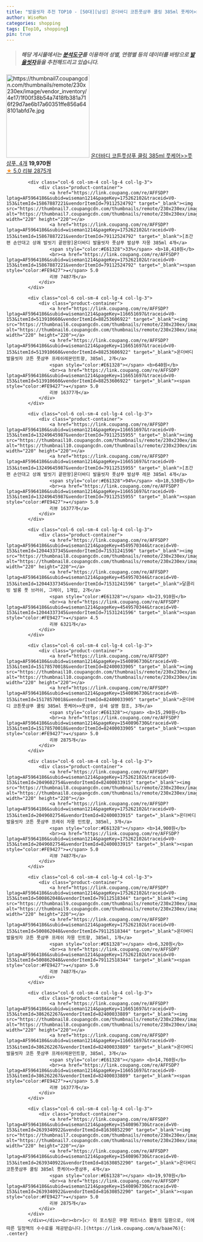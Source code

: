 ```yaml
---
title: "발을씻자 추천 TOP10 - [50대][남성] 온더바디 코튼풋샴푸 쿨링 385ml 풋케어>>풋샴푸, 4개"
author: WiseMan
categories: shopping
tags: [Top10, shopping]
pin: true
---
```


> ##### 해당 게시물에서는 [**분석도구**](https://itemscout.io/)를 이용하여 **성별**, **연령별** 등의 데이터를 바탕으로 [**발을씻자**](https://link.coupang.com/a/baae76)들을 추천해드리고 있습니다.
<div class="container"><div class="row">
            <div class="col-6 col-sm-4 col-lg-4 col-lg-3">
                <div class="product-container">
                    <a href="https://link.coupang.com/re/AFFSDP?lptag=AF5964186&subid=wiseman1214&pageKey=1540896730&traceid=V0-153&itemId=2639340922&vendorItemId=81630852290" target="_blank"><img src="https://thumbnail7.coupangcdn.com/thumbnails/remote/230x230ex/image/vendor_inventory/4e17/1f00f38b54a7418fb381a716f29d7ae6b17a60351ffe856a648101abfd7e.jpg" alt="https://thumbnail7.coupangcdn.com/thumbnails/remote/230x230ex/image/vendor_inventory/4e17/1f00f38b54a7418fb381a716f29d7ae6b17a60351ffe856a648101abfd7e.jpg" width="220" height="220"></a>
                    <a href="https://link.coupang.com/re/AFFSDP?lptag=AF5964186&subid=wiseman1214&pageKey=1540896730&traceid=V0-153&itemId=2639340922&vendorItemId=81630852290" target="_blank">온더바디 코튼풋샴푸 쿨링 385ml 풋케어>>풋샴푸, 4개</a>
                    <span style="color:#E61328"></span> <b>19,970원</b>
                    <br><a href="https://link.coupang.com/re/AFFSDP?lptag=AF5964186&subid=wiseman1214&pageKey=1540896730&traceid=V0-153&itemId=2639340922&vendorItemId=81630852290" target="_blank"><span style="color:#FE9427">★</span> 5.0
                    리뷰 2875개</a>
                </div>
            </div>
            
            <div class="col-6 col-sm-4 col-lg-4 col-lg-3">
                <div class="product-container">
                    <a href="https://link.coupang.com/re/AFFSDP?lptag=AF5964186&subid=wiseman1214&pageKey=175262102&traceid=V0-153&itemId=15867887221&vendorItemId=79112524792" target="_blank"><img src="https://thumbnail7.coupangcdn.com/thumbnails/remote/230x230ex/image/vendor_inventory/780c/e399da7d4ed3d65142a4f52d997545f917287757720ea0700fbfe7599a7b.jpg" alt="https://thumbnail7.coupangcdn.com/thumbnails/remote/230x230ex/image/vendor_inventory/780c/e399da7d4ed3d65142a4f52d997545f917287757720ea0700fbfe7599a7b.jpg" width="220" height="220"></a>
                    <a href="https://link.coupang.com/re/AFFSDP?lptag=AF5964186&subid=wiseman1214&pageKey=175262102&traceid=V0-153&itemId=15867887221&vendorItemId=79112524792" target="_blank">[초간편 손안대고 상쾌 발씻기 끝판왕]온더바디 발을씻자 풋샴푸 발샴푸 자몽 385ml 4개</a>
                    <span style="color:#E61328">33%</span> <b>18,410원</b>
                    <br><a href="https://link.coupang.com/re/AFFSDP?lptag=AF5964186&subid=wiseman1214&pageKey=175262102&traceid=V0-153&itemId=15867887221&vendorItemId=79112524792" target="_blank"><span style="color:#FE9427">★</span> 5.0
                    리뷰 7487개</a>
                </div>
            </div>
            
            <div class="col-6 col-sm-4 col-lg-4 col-lg-3">
                <div class="product-container">
                    <a href="https://link.coupang.com/re/AFFSDP?lptag=AF5964186&subid=wiseman1214&pageKey=116651697&traceid=V0-153&itemId=513910660&vendorItemId=88253606922" target="_blank"><img src="https://thumbnail6.coupangcdn.com/thumbnails/remote/230x230ex/image/vendor_inventory/7159/6ee97dd45a488d333a3109ff7e673b1df9c7fb3518b8066f6a87c5a692ca.png" alt="https://thumbnail6.coupangcdn.com/thumbnails/remote/230x230ex/image/vendor_inventory/7159/6ee97dd45a488d333a3109ff7e673b1df9c7fb3518b8066f6a87c5a692ca.png" width="220" height="220"></a>
                    <a href="https://link.coupang.com/re/AFFSDP?lptag=AF5964186&subid=wiseman1214&pageKey=116651697&traceid=V0-153&itemId=513910660&vendorItemId=88253606922" target="_blank">온더바디 발을씻자 코튼 풋샴푸 프레쉬레몬민트향, 385ml, 2개</a>
                    <span style="color:#E61328"></span> <b>640원</b>
                    <br><a href="https://link.coupang.com/re/AFFSDP?lptag=AF5964186&subid=wiseman1214&pageKey=116651697&traceid=V0-153&itemId=513910660&vendorItemId=88253606922" target="_blank"><span style="color:#FE9427">★</span> 5.0
                    리뷰 16377개</a>
                </div>
            </div>
            
            <div class="col-6 col-sm-4 col-lg-4 col-lg-3">
                <div class="product-container">
                    <a href="https://link.coupang.com/re/AFFSDP?lptag=AF5964186&subid=wiseman1214&pageKey=116651697&traceid=V0-153&itemId=13249645987&vendorItemId=79112515955" target="_blank"><img src="https://thumbnail10.coupangcdn.com/thumbnails/remote/230x230ex/image/vendor_inventory/b172/c5cc3e866b2f417819c95e258e81e3d3f763d59421adac5b3f426a91df67.jpg" alt="https://thumbnail10.coupangcdn.com/thumbnails/remote/230x230ex/image/vendor_inventory/b172/c5cc3e866b2f417819c95e258e81e3d3f763d59421adac5b3f426a91df67.jpg" width="220" height="220"></a>
                    <a href="https://link.coupang.com/re/AFFSDP?lptag=AF5964186&subid=wiseman1214&pageKey=116651697&traceid=V0-153&itemId=13249645987&vendorItemId=79112515955" target="_blank">[초간편 손안대고 상쾌 발씻기 끝판왕]온더바디 발을씻자 풋샴푸 발샴푸 레몬 385ml 4개</a>
                    <span style="color:#E61328">94%</span> <b>18,530원</b>
                    <br><a href="https://link.coupang.com/re/AFFSDP?lptag=AF5964186&subid=wiseman1214&pageKey=116651697&traceid=V0-153&itemId=13249645987&vendorItemId=79112515955" target="_blank"><span style="color:#FE9427">★</span> 5.0
                    리뷰 16377개</a>
                </div>
            </div>
            
            <div class="col-6 col-sm-4 col-lg-4 col-lg-3">
                <div class="product-container">
                    <a href="https://link.coupang.com/re/AFFSDP?lptag=AF5964186&subid=wiseman1214&pageKey=4549570344&traceid=V0-153&itemId=12044337345&vendorItemId=71531241596" target="_blank"><img src="https://thumbnail8.coupangcdn.com/thumbnails/remote/230x230ex/image/vendor_inventory/eb12/b0d2813b6486d3d8bc2828eafcc14046617c5bfc24d188fed6f10a1bcf01.jpg" alt="https://thumbnail8.coupangcdn.com/thumbnails/remote/230x230ex/image/vendor_inventory/eb12/b0d2813b6486d3d8bc2828eafcc14046617c5bfc24d188fed6f10a1bcf01.jpg" width="220" height="220"></a>
                    <a href="https://link.coupang.com/re/AFFSDP?lptag=AF5964186&subid=wiseman1214&pageKey=4549570344&traceid=V0-153&itemId=12044337345&vendorItemId=71531241596" target="_blank">달콤리빙 발롱 풋 브러쉬, 그레이, 1개입, 2개</a>
                    <span style="color:#E61328"></span> <b>23,910원</b>
                    <br><a href="https://link.coupang.com/re/AFFSDP?lptag=AF5964186&subid=wiseman1214&pageKey=4549570344&traceid=V0-153&itemId=12044337345&vendorItemId=71531241596" target="_blank"><span style="color:#FE9427">★</span> 4.5
                    리뷰 6321개</a>
                </div>
            </div>
            
            <div class="col-6 col-sm-4 col-lg-4 col-lg-3">
                <div class="product-container">
                    <a href="https://link.coupang.com/re/AFFSDP?lptag=AF5964186&subid=wiseman1214&pageKey=1540896730&traceid=V0-153&itemId=15178570018&vendorItemId=82400033905" target="_blank"><img src="https://thumbnail10.coupangcdn.com/thumbnails/remote/230x230ex/image/vendor_inventory/1164/442578b285824d94c6b33cc7518c7affbac93757a90629feace452ab80f0.jpg" alt="https://thumbnail10.coupangcdn.com/thumbnails/remote/230x230ex/image/vendor_inventory/1164/442578b285824d94c6b33cc7518c7affbac93757a90629feace452ab80f0.jpg" width="220" height="220"></a>
                    <a href="https://link.coupang.com/re/AFFSDP?lptag=AF5964186&subid=wiseman1214&pageKey=1540896730&traceid=V0-153&itemId=15178570018&vendorItemId=82400033905" target="_blank">온더바디 코튼풋샴푸 쿨링 385ml 풋케어>>풋샴푸, 상세 설명 참조, 3개</a>
                    <span style="color:#E61328"></span> <b>15,290원</b>
                    <br><a href="https://link.coupang.com/re/AFFSDP?lptag=AF5964186&subid=wiseman1214&pageKey=1540896730&traceid=V0-153&itemId=15178570018&vendorItemId=82400033905" target="_blank"><span style="color:#FE9427">★</span> 5.0
                    리뷰 2875개</a>
                </div>
            </div>
            
            <div class="col-6 col-sm-4 col-lg-4 col-lg-3">
                <div class="product-container">
                    <a href="https://link.coupang.com/re/AFFSDP?lptag=AF5964186&subid=wiseman1214&pageKey=175262102&traceid=V0-153&itemId=2049602754&vendorItemId=82400033915" target="_blank"><img src="https://thumbnail8.coupangcdn.com/thumbnails/remote/230x230ex/image/vendor_inventory/bfef/fa3135aa6ffe2aa46ca225dae2e17a46cf261033018790cd93672aef830b.jpg" alt="https://thumbnail8.coupangcdn.com/thumbnails/remote/230x230ex/image/vendor_inventory/bfef/fa3135aa6ffe2aa46ca225dae2e17a46cf261033018790cd93672aef830b.jpg" width="220" height="220"></a>
                    <a href="https://link.coupang.com/re/AFFSDP?lptag=AF5964186&subid=wiseman1214&pageKey=175262102&traceid=V0-153&itemId=2049602754&vendorItemId=82400033915" target="_blank">온더바디 발을씻자 코튼 풋샴푸 프레쉬 자몽 민트향, 385ml, 3개</a>
                    <span style="color:#E61328"></span> <b>14,900원</b>
                    <br><a href="https://link.coupang.com/re/AFFSDP?lptag=AF5964186&subid=wiseman1214&pageKey=175262102&traceid=V0-153&itemId=2049602754&vendorItemId=82400033915" target="_blank"><span style="color:#FE9427">★</span> 5.0
                    리뷰 7487개</a>
                </div>
            </div>
            
            <div class="col-6 col-sm-4 col-lg-4 col-lg-3">
                <div class="product-container">
                    <a href="https://link.coupang.com/re/AFFSDP?lptag=AF5964186&subid=wiseman1214&pageKey=175262102&traceid=V0-153&itemId=500862048&vendorItemId=79112518344" target="_blank"><img src="https://thumbnail9.coupangcdn.com/thumbnails/remote/230x230ex/image/vendor_inventory/871b/414ad05695e64bc8be8adee4b90c8b53b7542102ded6b0a6f6e9cef2e519.jpg" alt="https://thumbnail9.coupangcdn.com/thumbnails/remote/230x230ex/image/vendor_inventory/871b/414ad05695e64bc8be8adee4b90c8b53b7542102ded6b0a6f6e9cef2e519.jpg" width="220" height="220"></a>
                    <a href="https://link.coupang.com/re/AFFSDP?lptag=AF5964186&subid=wiseman1214&pageKey=175262102&traceid=V0-153&itemId=500862048&vendorItemId=79112518344" target="_blank">온더바디 발을씻자 코튼 풋샴푸 프레쉬 자몽 민트향, 385ml, 1개</a>
                    <span style="color:#E61328"></span> <b>6,320원</b>
                    <br><a href="https://link.coupang.com/re/AFFSDP?lptag=AF5964186&subid=wiseman1214&pageKey=175262102&traceid=V0-153&itemId=500862048&vendorItemId=79112518344" target="_blank"><span style="color:#FE9427">★</span> 5.0
                    리뷰 7487개</a>
                </div>
            </div>
            
            <div class="col-6 col-sm-4 col-lg-4 col-lg-3">
                <div class="product-container">
                    <a href="https://link.coupang.com/re/AFFSDP?lptag=AF5964186&subid=wiseman1214&pageKey=116651697&traceid=V0-153&itemId=386262267&vendorItemId=82400033889" target="_blank"><img src="https://thumbnail8.coupangcdn.com/thumbnails/remote/230x230ex/image/vendor_inventory/1a11/221c40ee9f87eb51e083be456532b905f544e11d189d554ae308685891c7.jpg" alt="https://thumbnail8.coupangcdn.com/thumbnails/remote/230x230ex/image/vendor_inventory/1a11/221c40ee9f87eb51e083be456532b905f544e11d189d554ae308685891c7.jpg" width="220" height="220"></a>
                    <a href="https://link.coupang.com/re/AFFSDP?lptag=AF5964186&subid=wiseman1214&pageKey=116651697&traceid=V0-153&itemId=386262267&vendorItemId=82400033889" target="_blank">온더바디 발을씻자 코튼 풋샴푸 프레쉬레몬민트향, 385ml, 3개</a>
                    <span style="color:#E61328"></span> <b>14,760원</b>
                    <br><a href="https://link.coupang.com/re/AFFSDP?lptag=AF5964186&subid=wiseman1214&pageKey=116651697&traceid=V0-153&itemId=386262267&vendorItemId=82400033889" target="_blank"><span style="color:#FE9427">★</span> 5.0
                    리뷰 16377개</a>
                </div>
            </div>
            
            <div class="col-6 col-sm-4 col-lg-4 col-lg-3">
                <div class="product-container">
                    <a href="https://link.coupang.com/re/AFFSDP?lptag=AF5964186&subid=wiseman1214&pageKey=1540896730&traceid=V0-153&itemId=2639340922&vendorItemId=81630852290" target="_blank"><img src="https://thumbnail7.coupangcdn.com/thumbnails/remote/230x230ex/image/vendor_inventory/4e17/1f00f38b54a7418fb381a716f29d7ae6b17a60351ffe856a648101abfd7e.jpg" alt="https://thumbnail7.coupangcdn.com/thumbnails/remote/230x230ex/image/vendor_inventory/4e17/1f00f38b54a7418fb381a716f29d7ae6b17a60351ffe856a648101abfd7e.jpg" width="220" height="220"></a>
                    <a href="https://link.coupang.com/re/AFFSDP?lptag=AF5964186&subid=wiseman1214&pageKey=1540896730&traceid=V0-153&itemId=2639340922&vendorItemId=81630852290" target="_blank">온더바디 코튼풋샴푸 쿨링 385ml 풋케어>>풋샴푸, 4개</a>
                    <span style="color:#E61328"></span> <b>19,970원</b>
                    <br><a href="https://link.coupang.com/re/AFFSDP?lptag=AF5964186&subid=wiseman1214&pageKey=1540896730&traceid=V0-153&itemId=2639340922&vendorItemId=81630852290" target="_blank"><span style="color:#FE9427">★</span> 5.0
                    리뷰 2875개</a>
                </div>
            </div>
            </div></div><br><br>[👉 이 포스팅은 쿠팡 파트너스 활동의 일환으로, 이에 따른 일정액의 수수료를 제공받습니다.](https://link.coupang.com/a/baae76){: .center}